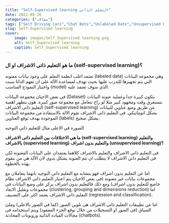 ```yaml
---
title: "Self-Supervised learning التعلم الذاتي"
date: 2021-08-26
categories: ["مقالات"]
tags: ["Self Driving Cars","Chat Bots","Unlabeled Date","Unsupervised Learning"]
slug: Self-Supervised learning
cover:
    image: images/Self_Supervised learning.png
    alt: Self_Supervised learning
    caption: Self_Supervised learning
---
```


### ما هو التعليم ذاتى الاشراف او ال (self-supervised learning)؟

تعتمد اغلب انظمة التعلم على وجود بيانات معنونه (labeled data) وهي مجموعة البيانات التي يتم تجهيزها للتدرب عليها بحيث تهدف لمساعدة الآلة على ان تفهم الداتا سيت واختيار النموذج المناسب (model) الذي سوف تعتمد عليه.

فى بعض الاحيان مجموعة البيانات (Dataset)  بتكون كبيرة جدا وعملية عنونة البيانات بتستغرق وقت ومجهود كبير مثلا لو راح نتعامل مع مجموعة صور كبيرة. هون بتظهر اهمية التعليم ذاتى الاشراف (self-supervised learning) عن طريق وضع عناوين للبيانات بشكل اتوماتيكي. فى التعليم ذاتى الاشراف تقوم الالة بالاستفادة من مجموعة البيانات الموجودة بهدف توقع العناوين (labels)  بشكل صحيح.

الصورة في الاعلى مثال للتعليم ذاتي التوجيه

**ما هي الاختلافات بين التعليم ذاتى الاشراف (self-supervised learning) والتعليم بالاشراف (supervised learning)  والتعليم بدون اشراف (unsupervised learning)؟**

فى التعليم ذاتى الاشراف والتعليم بالاشراف كلاهما يعتمدان على البيانات المعنونة لكن فى التعليم ذاتي الاشراف لا يتطلب ان  تتم العنونة بشكل يدوي لان الآلة هي من بتقوم بهذه بالخطوة.

اما عن التعليم بدون اشراف فهو يتشابه مع التعليم ذاتى التوجيه بانهما يتعاملان مع مجموعات بيانات غير معنونة (فى بعض الاحيان يتم اعتبار التعليم ذاتي الاشراف نظام خاضع للتعليم بدون اشراف) ومع ذلك فالتعليم بدون اشراف يركز على وضع البيانات فى مجموعات وتقليل الابعاد  (clustering, grouping and dimensions reduction)   اما التعليم ذاتي الاشراف يعتمد اكثر على التصنيف (regression and classification).

اما عن تطبيقات التعليم ذاتى الاشراف هى تلوين الصور (كما في الصور بالاعلى) وملئ السياق (فى الصور او التسجيلات من خلال توقع الجزء المفقود) ويتم استخدامه فى مجالات القياده الذاتية وروبوتات المحادثة (chatbots).
